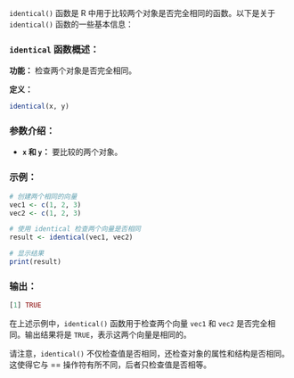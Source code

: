 `identical()` 函数是 R 中用于比较两个对象是否完全相同的函数。以下是关于 `identical()` 函数的一些基本信息：

### `identical` 函数概述：

**功能：** 检查两个对象是否完全相同。

**定义：**
```R
identical(x, y)
```

### 参数介绍：

- **`x` 和 `y`：** 要比较的两个对象。

### 示例：

```R
# 创建两个相同的向量
vec1 <- c(1, 2, 3)
vec2 <- c(1, 2, 3)

# 使用 identical 检查两个向量是否相同
result <- identical(vec1, vec2)

# 显示结果
print(result)
```

### 输出：
```R
[1] TRUE

```

在上述示例中，`identical()` 函数用于检查两个向量 `vec1` 和 `vec2` 是否完全相同。输出结果将是 `TRUE`，表示这两个向量是相同的。

请注意，`identical()` 不仅检查值是否相同，还检查对象的属性和结构是否相同。这使得它与 \== 操作符有所不同，后者只检查值是否相等。